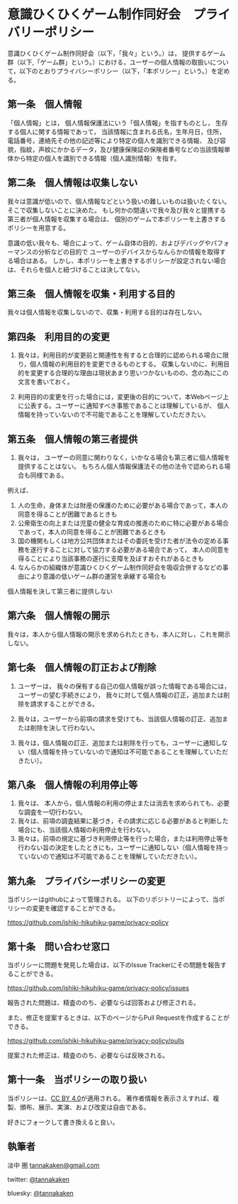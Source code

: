 # 意識ひくひくゲーム制作同好会　プライバリーポリシー

意識ひくひくゲーム制作同好会（以下，「我々」という。）は，
提供するゲーム群（以下,「ゲーム群」という。）における，ユーザーの個人情報の取扱いについて，以下のとおりプライバシーポリシー（以下，「本ポリシー」という。）を定める。

## 第一条　個人情報

「個人情報」とは，
個人情報保護法にいう「個人情報」を指すものとし，
生存する個人に関する情報であって，
当該情報に含まれる氏名，生年月日，住所，電話番号，連絡先その他の記述等により特定の個人を識別できる情報、
及び容貌，指紋，声紋にかかるデータ，及び健康保険証の保険者番号などの当該情報単体から特定の個人を識別できる情報（個人識別情報）を指す。

## 第二条　個人情報は収集しない

我々は意識が低いので、個人情報などという扱いの難しいものは扱いたくない。
そこで収集しないことに決めた。
もし何かの間違いで我々及び我々と提携する第三者が個人情報を収集する場合は、
個別のゲームで本ポリシーを上書きするポリシーを用意する。

意識の低い我々も、場合によって、ゲーム自体の目的、およびデバッグやパフォーマンスの分析などの目的で
ユーザーのデバイスからなんらかの情報を取得する場合はある。
しかし、本ポリシーを上書きするポリシーが設定されない場合は、それらを個人と紐づけることは決してない。

## 第三条　個人情報を収集・利用する目的

我々は個人情報を収集しないので、収集・利用する目的は存在しない。

## 第四条　利用目的の変更

1. 我々は，利用目的が変更前と関連性を有すると合理的に認められる場合に限り，個人情報の利用目的を変更できるものとする。
収集しないのに、利用目的を変更する合理的な理由は現状あまり思いつかないものの、念の為にこの文言を書いておく。

2. 利用目的の変更を行った場合には，変更後の目的について，本Webページ上に公表する。ユーザーに通知すべき事態であることは理解しているが、
個人情報を持っていないので不可能であることを理解していただきたい。

## 第五条　個人情報の第三者提供

1. 我々は，
ユーザーの同意に関わりなく，いかなる場合も第三者に個人情報を提供することはない。
もちろん個人情報保護法その他の法令で認められる場合も同様である。

例えば、

  1. 人の生命，身体または財産の保護のために必要がある場合であって，本人の同意を得ることが困難であるときも
  2. 公衆衛生の向上または児童の健全な育成の推進のために特に必要がある場合であって，本人の同意を得ることが困難であるときも
  3. 国の機関もしくは地方公共団体またはその委託を受けた者が法令の定める事務を遂行することに対して協力する必要がある場合であって，
  本人の同意を得ることにより当該事務の遂行に支障を及ぼすおそれがあるときも
  4. なんらかの組織体が意識ひくひくゲーム制作同好会を吸収合併するなどの事由により意識の低いゲーム群の運営を承継する場合も

個人情報を決して第三者に提供しない

## 第六条　個人情報の開示

我々は，本人から個人情報の開示を求められたときも，本人に対し，これを開示しない。

## 第七条　個人情報の訂正および削除

1. ユーザーは，
   我々の保有する自己の個人情報が誤った情報である場合には，
   ユーザーの望む手続きにより，
   我々に対して個人情報の訂正，追加または削除を請求することができる。

2. 我々は，ユーザーから前項の請求を受けても、当該個人情報の訂正、追加または削除を決して行わない。

3. 我々は，個人情報の訂正、追加または削除を行っても，ユーザーに通知しない（個人情報を持っていないので通知は不可能であることを理解していただきたい）。

## 第八条　個人情報の利用停止等

1. 我々は、
   本人から，個人情報の利用の停止または消去を求められても、必要な調査を一切行わない。
2. 我々は、前項の調査結果に基づき，その請求に応じる必要があると判断した場合にも、当該個人情報の利用停止を行わない。
3. 我々は，前項の規定に基づき利用停止等を行った場合，または利用停止等を行わない旨の決定をしたときにも，ユーザーに通知しない（個人情報を持っていないので通知は不可能であることを理解していただきたい）。


## 第九条　プライバシーポリシーの変更

当ポリシーはgithubによって管理される。
以下のリポジトリーによって、当ポリシーの変更を確認することができる。

https://github.com/ishiki-hikuhiku-game/privacy-policy

## 第十条　問い合わせ窓口

当ポリシーに問題を発見した場合は、以下のIssue Trackerにその問題を報告することができる。

https://github.com/ishiki-hikuhiku-game/privacy-policy/issues

報告された問題は、精査ののち、必要ならば回答および修正される。

また、修正を提案するときは、以下のページからPull Requestを作成することができる。

https://github.com/ishiki-hikuhiku-game/privacy-policy/pulls

提案された修正は、精査ののち、必要ならば反映される。

## 第十一条　当ポリシーの取り扱い

当ポリシーは、[CC BY 4.0](https://github.com/ishiki-hikuhiku-game/privacy-policy/blob/main/LICENSE)が適用される。
著作者情報を表示さえすれば、複製、頒布、展示、実演、および改変は自由である。

好きにフォークして書き換えると良い。

## 執筆者

淡中 圏 <tannakaken@gmail.com>

twitter: [@tannakaken](https://twitter.com/tannakaken)

bluesky: [@tannakaken](https://bsky.app/profile/tannakaken.xyz)

